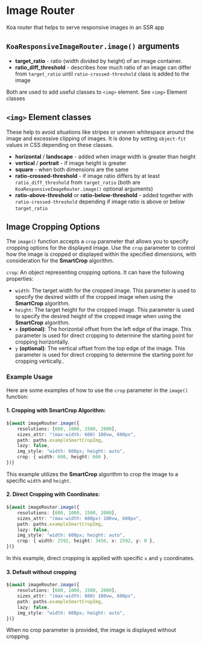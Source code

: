 # Image Router

Koa router that helps to serve responsive images in an SSR app

## `KoaResponsiveImageRouter.image()` arguments

- **target_ratio** - ratio (width divided by height) of an image container.
- **ratio_diff_threshold** - describes how much ratio of an image can differ from `target_ratio` until `ratio-crossed-threshold` class is added to the image

Both are used to add useful classes to `<img>` element. See `<img>` Element classes

## `<img>` Element classes

These help to avoid situations like stripes or uneven whitespace around the image and excessive clipping of images. It is done by setting `object-fit` values in CSS depending on these classes.

- **horizontal** / **landscape** - added when image width is greater than height
- **vertical** / **portrait** - if image height is greater
- **square** - when both dimensions are the same
- **ratio-crossed-threshold** - if image ratio differs by at least `ratio_diff_threshold` from `target_ratio` (both are `KoaResponsiveImageRouter.image()` optional arguments)
- **ratio-above-threshold** or **ratio-below-threshold** - added together with `ratio-crossed-threshold` depending if image ratio is above or below `target_ratio`

## Image Cropping Options

The `image()` function accepts a `crop` parameter that allows you to specify cropping options for the displayed image.
Use the `crop` parameter to control how the image is cropped or displayed within the specified dimensions, with consideration for the **SmartCrop** algorithm.

`crop`: An object representing cropping options. It can have the following properties:
  - `width`: The target width for the cropped image. This parameter is used to specify the desired width of the cropped image when using the **SmartCrop** algorithm.
  - `height`: The target height for the cropped image. This parameter is used to specify the desired height of the cropped image when using the **SmartCrop** algorithm.
  - `x` **(optional)**: The horizontal offset from the left edge of the image. This parameter is used for direct cropping to determine the starting point for cropping horizontally.
  - `y` **(optional)**:  The vertical offset from the top edge of the image. This parameter is used for direct cropping to determine the starting point for cropping vertically..

### Example Usage

Here are some examples of how to use the `crop` parameter in the `image()` function:

#### 1. Cropping with SmartCrop Algorithm:

```typescript
${await imageRouter.image({
    resolutions: [600, 1000, 1500, 2000],
    sizes_attr: "(max-width: 600) 100vw, 600px",
    path: paths.exampleSmartCropImg,
    lazy: false,
    img_style: "width: 600px; height: auto",
    crop: { width: 600, height: 600 },
})}
```

This example utilizes the **SmartCrop** algorithm to crop the image to a specific `width` and `height`.

#### 2. Direct Cropping with Coordinates:

```typescript
${await imageRouter.image({
    resolutions: [600, 1000, 1500, 2000],
    sizes_attr: "(max-width: 600px) 100vw, 600px",
    path: paths.exampleSmartCropImg,
    lazy: false,
    img_style: "width: 600px; height: auto",
    crop: { width: 2592, height: 3456, x: 2592, y: 0 },
})}
```

In this example, direct cropping is applied with specific `x` and `y` coordinates.

#### 3. Default without cropping

```typescript
${await imageRouter.image({
    resolutions: [600, 1000, 1500, 2000],
    sizes_attr: "(max-width: 600) 100vw, 600px",
    path: paths.exampleSmartCropImg,
    lazy: false,
    img_style: "width: 600px; height: auto",
})}
```

When no crop parameter is provided, the image is displayed without cropping.


